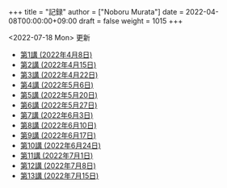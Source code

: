 +++
title = "記録"
author = ["Noboru Murata"]
date = 2022-04-08T00:00:00+09:00
draft = false
weight = 1015
+++

<span class="timestamp-wrapper"><span class="timestamp">&lt;2022-07-18 Mon&gt; </span></span> 更新

-   [第1講 (2022年4月8日)](https://u-tokyo-ac-jp.zoom.us/rec/share/ptSybmpsRFYwK8DpBmre4YOgCez4oClsi_xr8YfHwGDqxgPg7cufu9tXuJQKgmRv.uj86kUO3yatUw1-Z)
-   [第2講 (2022年4月15日)](https://u-tokyo-ac-jp.zoom.us/rec/share/sK8UtM2HXwltqTaOdY1f_pbl0KOaRdvtappnA_wLl2ohnr5GmZiSMOGxRtFdCMJp.9fqz37Jhkan6-1Gk)
-   [第3講 (2022年4月22日)](https://u-tokyo-ac-jp.zoom.us/rec/share/O0uqrCy0MqxY2x48ZM2s3rERnjabQlGo2pXGsxiWmQmpCHRZq8va2-N3rYEFngbt.FR6tYK7tojm20KHp)
-   [第4講 (2022年5月6日)](https://u-tokyo-ac-jp.zoom.us/rec/share/Aw4_mIJUYrczXwJiADpmaN4X8atXvsKN0ea9m2OifmCBq0qj4lTmMUB6s3dUYKbG.0eh6rL7QAallJseB)
-   [第5講 (2022年5月20日)](https://u-tokyo-ac-jp.zoom.us/rec/share/N5YfF0Q0-0b-zQ1ALhlbDohfVYYt5mZ0_6gIeewwJ40iGqYtRqzHarWAT5g5pTIn.Qy_QRypOy_1R3kLH?startTime=1653031559000)
-   [第6講 (2022年5月27日)](https://u-tokyo-ac-jp.zoom.us/rec/share/XIMJU-nZqWQR7CLQPFaGPBzRPQ1zaWeeIGTgoYPIuwuHEsZpYBF-O4D_t_hwdCA.FK4U884hRFC1bAwJ)
-   [第7講 (2022年6月3日)](https://u-tokyo-ac-jp.zoom.us/rec/share/wZVaPqHmfQ2oe2X4Az-8edZdXY8IIcj2lIUL3k4IeaT00_WwsokPH-FYsobFziD-.xCJcWsGGzsbqSIdp)
-   [第8講 (2022年6月10日)](https://u-tokyo-ac-jp.zoom.us/rec/share/ULoVvOnYINUTSc4za3Tt4JIAi9nRcaAK5fYU60q75cJ8QE9Lo-sCbISyaru91GY.UUgvIatNOcAYNlPa)
-   [第9講 (2022年6月17日)](https://u-tokyo-ac-jp.zoom.us/rec/share/oef2OvMqG7I43WUgohmGPErk8H62w-kx9O75wVEEymGw931eFJ4K0TRA0i5Cwy5Y.xGF3eqpYpxfMPpMl)
-   [第10講 (2022年6月24日)](https://u-tokyo-ac-jp.zoom.us/rec/share/-p8_seD-9Ya9waSrBhciBSW8KkZW8UlxQyjPlrPZ-3zOlFzdwn_EJlgUS1LiGGQP.Sp9dzT5Sm3HWxVhW)
-   [第11講 (2022年7月1日)](https://u-tokyo-ac-jp.zoom.us/rec/share/oH54sLdfWQwtVNMYU9Tep38bayiF9ec1LX4EmdIWL83Pkjc0tf6bD44QoIRK7zCI.JsWs3k6Sj0i246_K)
-   [第12講 (2022年7月8日)](https://u-tokyo-ac-jp.zoom.us/rec/share/4sUu-g352X0mx0ovVmI7wnwwK007Vg7IR9H6y5E1NCyWtmVt8zoTX5fBv4IZ4Vwy.sjAgAsu1MO3peHXI)
-   [第13講 (2022年7月15日)](https://u-tokyo-ac-jp.zoom.us/rec/share/WmZqjKIQy5wR8UPCUDUvm5p2LI05grk3mbtNsgir-WOqKtpTLkuTlcd3n1ngRGzN.Gen2IIrfEf9kguOT)